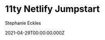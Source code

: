 ---
title: 11ty Netlify Jumpstart
github: https://github.com/5t3ph/11ty-netlify-jumpstart
demo: https://11ty-netlify-jumpstart.netlify.app/
license: ISC
author: Stephanie Eckles
author_link: ''
author_twitter: 5t3ph
date: 2021-04-29T00:00:00.000Z
ssg:
  - Eleventy
cms:
  - NetlifyCMS
css: null
archetype: null
description: >-
  Quickly launch an 11ty-generated static site. Includes a minimal Sass
  framework, and generated sitemap, RSS feed, and social share preview images.
draft: false
publish_date: '2020-05-23T22:10:23Z'
update_date: '2022-01-16T20:21:46Z'
github_star: 204
github_fork: 28
---